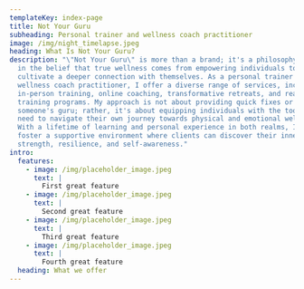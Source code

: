 ```yaml
---
templateKey: index-page
title: Not Your Guru
subheading: Personal trainer and wellness coach practitioner
image: /img/night_timelapse.jpeg
heading: What Is Not Your Guru?
description: "\"Not Your Guru\" is more than a brand; it's a philosophy rooted
  in the belief that true wellness comes from empowering individuals to
  cultivate a deeper connection with themselves. As a personal trainer and
  wellness coach practitioner, I offer a diverse range of services, including
  in-person training, online coaching, transformative retreats, and ready-made
  training programs. My approach is not about providing quick fixes or being
  someone's guru; rather, it's about equipping individuals with the tools they
  need to navigate their own journey towards physical and emotional well-being.
  With a lifetime of learning and personal experience in both realms, I aim to
  foster a supportive environment where clients can discover their inner
  strength, resilience, and self-awareness."
intro:
  features:
    - image: /img/placeholder_image.jpeg
      text: |
        First great feature
    - image: /img/placeholder_image.jpeg
      text: |
        Second great feature
    - image: /img/placeholder_image.jpeg
      text: |
        Third great feature
    - image: /img/placeholder_image.jpeg
      text: |
        Fourth great feature
  heading: What we offer
---
```

